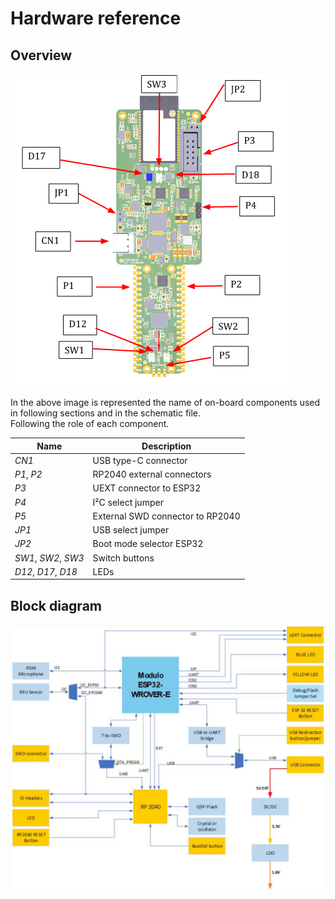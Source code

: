 # Hardware reference

## Overview

![UDOO KEY on-board components](/img/udoo_key_on_board_components.png)

In the above image is represented the name of on-board components used in following sections and in the schematic file.  
Following the role of each component.

| **Name** | **Description** |
|---|---|
|*CN1*|USB type-C connector|
|*P1*, *P2*|RP2040 external connectors|
|*P3*|UEXT connector to ESP32|
|*P4*|I²C select jumper|
|*P5*|External SWD connector to RP2040|
|*JP1*|USB select jumper|
|*JP2*|Boot mode selector ESP32|
|*SW1*, *SW2*, *SW3*|Switch buttons|
|*D12*, *D17*, *D18*|LEDs|

## Block diagram

![UDOO KEY block diagram](/img/udoo_key_block_diagram.png)